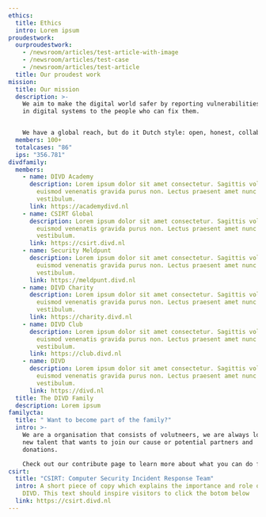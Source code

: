 ```yaml
---
ethics:
  title: Ethics
  intro: Lorem ipsum
proudestwork:
  ourproudestwork:
    - /newsroom/articles/test-article-with-image
    - /newsroom/articles/test-case
    - /newsroom/articles/test-article
  title: Our proudest work
mission:
  title: Our mission
  description: >-
    We aim to make the digital world safer by reporting vulnerabilities we find
    in digital systems to the people who can fix them.


    We have a global reach, but do it Dutch style: open, honest, collaborative and for free.
  members: 100+
  totalcases: "86"
  ips: "356.781"
divdfamily:
  members:
    - name: DIVD Academy
      description: Lorem ipsum dolor sit amet consectetur. Sagittis volutpat risus
        euismod venenatis gravida purus non. Lectus praesent amet nunc et
        vestibulum.
      link: https://academydivd.nl
    - name: CSIRT Global
      description: Lorem ipsum dolor sit amet consectetur. Sagittis volutpat risus
        euismod venenatis gravida purus non. Lectus praesent amet nunc et
        vestibulum.
      link: https://csirt.divd.nl
    - name: Security Meldpunt
      description: Lorem ipsum dolor sit amet consectetur. Sagittis volutpat risus
        euismod venenatis gravida purus non. Lectus praesent amet nunc et
        vestibulum.
      link: https://meldpunt.divd.nl
    - name: DIVD Charity
      description: Lorem ipsum dolor sit amet consectetur. Sagittis volutpat risus
        euismod venenatis gravida purus non. Lectus praesent amet nunc et
        vestibulum.
      link: https://charity.divd.nl
    - name: DIVD Club
      description: Lorem ipsum dolor sit amet consectetur. Sagittis volutpat risus
        euismod venenatis gravida purus non. Lectus praesent amet nunc et
        vestibulum.
      link: https://club.divd.nl
    - name: DIVD
      description: Lorem ipsum dolor sit amet consectetur. Sagittis volutpat risus
        euismod venenatis gravida purus non. Lectus praesent amet nunc et
        vestibulum.
      link: https://divd.nl
  title: The DIVD Family
  description: Lorem ipsum
familycta:
  title: " Want to become part of the family?"
  intro: >-
    We are a organisation that consists of volutneers, we are always looking for
    new talent that wants to join our cause or potential partners and
    donations. 

    Check out our contribute page to learn more about what you can do for us.
csirt:
  title: "CSIRT: Computer Security Incident Response Team"
  intro: A short piece of copy which explains the importance and role of CSIRT for
    DIVD. This text should inspire visitors to click the botom below
  link: https://csirt.divd.nl
---
```

